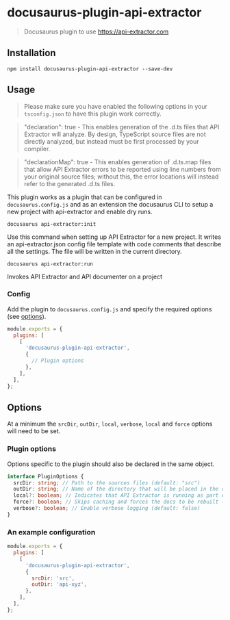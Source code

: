 # docusaurus-plugin-api-extractor

> Docusaurus plugin to use https://api-extractor.com

## Installation

```
npm install docusaurus-plugin-api-extractor --save-dev
```

## Usage

> Please make sure you have enabled the following options in your `tsconfig.json` to have this plugin work correctly.

> "declaration": true - This enables generation of the .d.ts files that API Extractor will analyze. By design, TypeScript source files are not directly analyzed, but instead must be first processed by your compiler.

> "declarationMap": true - This enables generation of .d.ts.map files that allow API Extractor errors to be reported using line numbers from your original source files; without this, the error locations will instead refer to the generated .d.ts files.

This plugin works as a plugin that can be configured in `docusaurus.config.js` and as an extension the docusaurus CLI to setup a new project with api-extractor and enable dry runs.

```
docusaurus api-extractor:init
```

Use this command when setting up API Extractor for a new project. It writes an api-extractor.json config file template with code comments that describe all the settings. The file will be written in the current directory.

```
docusaurus api-extractor:run
```

Invokes API Extractor and API documenter on a project

### Config

Add the plugin to `docusaurus.config.js` and specify the required options (see [options](#options)).

```js
module.exports = {
  plugins: [
    [
      'docusaurus-plugin-api-extractor',
      {
        // Plugin options
      },
    ],
  ],
};
```

## Options

At a minimum the `srcDir`, `outDir`, `local`, `verbose`, `local` and `force` options will need to be set.

### Plugin options

Options specific to the plugin should also be declared in the same object.

```ts
interface PluginOptions {
  srcDir: string; // Path to the sources files (default: "src")
  outDir: string; // Name of the directory that will be placed in the documentation root (default: "api")
  local?: boolean; // Indicates that API Extractor is running as part of a local build, e.g. on a developer's machine. (default: true)
  force?: boolean; // Skips caching and forces the docs to be rebuilt (default: false)
  verbose?: boolean; // Enable verbose logging (default: false)
}
```

### An example configuration

```js
module.exports = {
  plugins: [
    [
      'docusaurus-plugin-api-extractor',
      {
        srcDir: 'src',
        outDir: 'api-xyz',
      },
    ],
  ],
};
```

